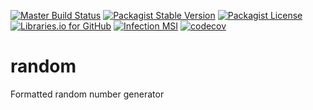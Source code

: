 [![Master Build Status](https://travis-ci.com/CJDennis/random.svg?branch=master)](https://travis-ci.com/CJDennis/random)
[![Packagist Stable Version](https://img.shields.io/packagist/v/CJDennis/random.svg)](https://packagist.org/packages/CJDennis/random)
[![Packagist License](https://img.shields.io/packagist/l/CJDennis/random.svg)](https://packagist.org/packages/CJDennis/random)
[![Libraries.io for GitHub](https://img.shields.io/librariesio/github/CJDennis/random.svg)](https://libraries.io/github/CJDennis/random)
[![Infection MSI](https://badge.stryker-mutator.io/github.com/CJDennis/random/master)](https://infection.github.io)
[![codecov](https://codecov.io/gh/CJDennis/random/branch/master/graph/badge.svg)](https://codecov.io/gh/CJDennis/random)
# random
Formatted random number generator
